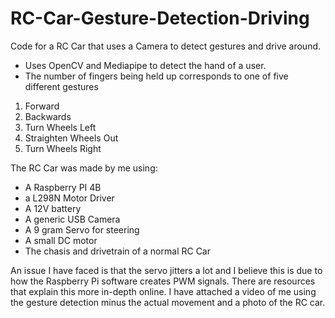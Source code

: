 # RC-Car-Gesture-Detection-Driving

Code for a RC Car that uses a Camera to detect gestures and drive around.
- Uses OpenCV and Mediapipe to detect the hand of a user.
- The number of fingers being held up corresponds to one of five different gestures
1. Forward
2. Backwards
3. Turn Wheels Left
4. Straighten Wheels Out
5. Turn Wheels Right

The RC Car was made by me using:
- A Raspberry PI 4B
- a L298N Motor Driver
- A 12V battery
- A generic USB Camera
- A 9 gram Servo for steering
- A small DC motor
- The chasis and drivetrain of a normal RC Car

An issue I have faced is that the servo jitters a lot and I believe this is due to how the Raspberry Pi software creates PWM signals. There are resources that explain this more in-depth online.
I have attached a video of me using the gesture detection minus the actual movement and a photo of the RC car.
